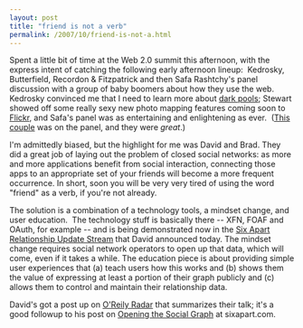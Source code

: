 ```yaml
---
layout: post
title: "friend is not a verb"
permalink: /2007/10/friend-is-not-a.html
---
```


Spent a little bit of time at the Web 2.0 summit this afternoon, with the express intent of catching the following early afternoon lineup:  Kedrosky, Butterfield, Recordon & Fitzpatrick and then Safa Rashtchy's panel discussion with a group of baby boomers about how they use the web. Kedrosky convinced me that I need to learn more about [dark pools](http://www.advancedtrading.com/directories/darkpool/); Stewart showed off some really sexy new photo mapping features coming soon to [Flickr](http://www.flickr.com/), and Safa's panel was as entertaining and enlightening as ever.  ([This couple](http://youtube.com/watch?v=-2ep2ivmaBE) was on the panel, and they were _great_.)

I'm admittedly biased, but the highlight for me was David and Brad. They did a great job of laying out the problem of closed social networks: as more and more applications benefit from social interaction, connecting those apps to an appropriate set of your friends will become a more frequent occurrence. In short, soon you will be very very tired of using the word "friend" as a verb, if you're not already.

The solution is a combination of a technology tools, a mindset change, and user education.  The technology stuff is basically there -- XFN, FOAF and OAuth, for example -- and is being demonstrated now in the [Six Apart Relationship Update Stream](http://updates.elsewhere.im/) that David announced today. The mindset change requires social network operators to open up that data, which will come, even if it takes a while. The education piece is about providing simple user experiences that (a) teach users how this works and (b) shows them the value of expressing at least a portion of their graph publicly and (c) allows them to control and maintain their relationship data.

David's got a post up on [O'Reily Radar](http://radar.oreilly.com/archives/2007/10/web2summit_soci_1.html) that summarizes their talk; it's a good followup to his post on [Opening the Social Graph](http://www.sixapart.com/about/news/2007/09/were_opening_th.html) at sixapart.com.
